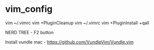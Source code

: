 # vim_config


vim ~/.vimrc
vim +PluginCleanup
vim ~/.vimrc
vim +PluginInstall +qall


NERD TREE - F2 button

Install vundle mac - https://github.com/VundleVim/Vundle.vim
